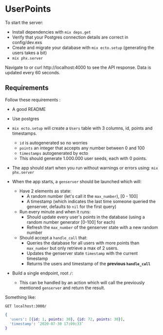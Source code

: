 # UserPoints

To start the server:

  * Install dependencies with `mix deps.get`
  * Verify that your Postgres connection details are correct in config/dev.exs
  * Create and migrate your database with `mix ecto.setup` (generating the users takes a bit)
  * `mix phx.server`

Navigate to or curl http://localhost:4000 to see the API response. Data is updated every 60 seconds.

## Requirements

Follow these requirements :

- A good README
- Use postgres
- `mix ecto.setup` will create a `Users` table with 3 columns, id, points and timestamps.
    - `id` is autogenerated so no worries
    - `points` an integer that accepts any number between 0 and 100
    - `timestamps` autogenerated by ecto
    - This should generate 1.000.000 user seeds, each with 0 points.
- The app should start when you run without warnings or errors using: `mix phx.server`
- When the app starts, a `genserver` should be launched which will:
    - Have 2 elements as state:
        - A random number (let's call it the `max_number`), [0 - 100]
        - A timestamp (which indicates the last time someone queried the genserver, defaults to `nil` for the first query)
    - Run every minute and when it runs:
        - Should update every user's points in the database (using a random number generator [0-100] for each)
        - Refresh the `max_number` of the genserver state with a new random number
    - Should accept a `handle_call` that:
        - Queries the database for all users with more points than `max_number` but only retrieve a max of 2 users.
        - Updates the genserver state `timestamp` with the current timestamp
        - Returns the users and timestamp of the **previous `handle_call`**

- Build a single endpoint, root `/`:
    - This can be handled by an action which will call the previously mentioned `genserver` and return the result.

Something like:

`GET localhost:3000/`

```elixir
{
  'users': [{id: 1, points: 30}, {id: 72, points: 30}],
  'timestamp': `2020-07-30 17:09:33`
}
```
